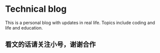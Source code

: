 # Technical blog
This is a personal blog with updates in real life. Topics include coding and life and education.
## 看文的话请关注小号，谢谢合作
